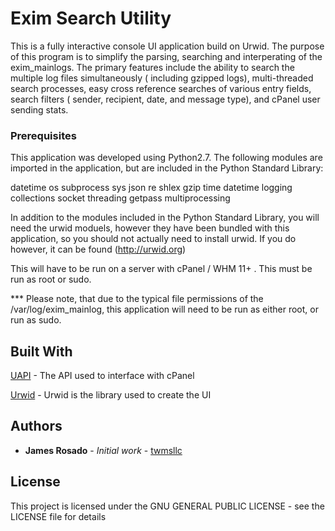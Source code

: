 # Exim Search Utility

This is a fully interactive console UI application build on Urwid. The purpose of this program is to simplify the parsing, searching and interperating of the exim_mainlogs. The primary features include the ability to search the multiple log files simultaneously ( including gzipped logs), multi-threaded search processes, easy cross reference searches of various entry fields, search filters ( sender, recipient, date, and message type), and cPanel user sending stats.

### Prerequisites

This application was developed using Python2.7. The following modules are imported in the application, but are included in the Python Standard Library:

datetime
os
subprocess
sys
json
re
shlex
gzip
time
datetime
logging
collections
socket
threading
getpass
multiprocessing

In addition to the modules included in the Python Standard Library, you will need the urwid moduels, however they have been bundled with this application, so you should not actually need to install urwid. If you do however, it can be found (http://urwid.org)
  
This will have to be run on a server with cPanel / WHM 11+ . This must be run as root or sudo. 

*** Please note, that due to the typical file permissions of the /var/log/exim_mainlog, this application will need to be run as either root, or run as sudo.

## Built With

[UAPI](https://documentation.cpanel.net/display/DD/Guide+to+UAPI) - The API used to interface with cPanel

[Urwid](http://urwid.org/) - Urwid is the library used to create the UI

## Authors

* **James Rosado** - *Initial work* - [twmsllc](https://github.com/twmsllc)

## License

This project is licensed under the GNU GENERAL PUBLIC LICENSE - see the LICENSE file for details

